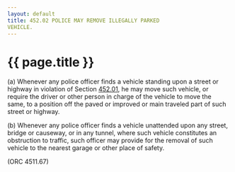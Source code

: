 ```yaml
---
layout: default 
title: 452.02 POLICE MAY REMOVE ILLEGALLY PARKED
VEHICLE.
---
```


{{ page.title }}
================

​(a) Whenever any police officer finds a vehicle standing upon a street
or highway in violation of Section [452.01](26a82840.html), he may move
such vehicle, or require the driver or other person in charge of the
vehicle to move the same, to a position off the paved or improved or
main traveled part of such street or highway.

​(b) Whenever any police officer finds a vehicle unattended upon any
street, bridge or causeway, or in any tunnel, where such vehicle
constitutes an obstruction to traffic, such officer may provide for the
removal of such vehicle to the nearest garage or other place of safety.

(ORC 4511.67)
